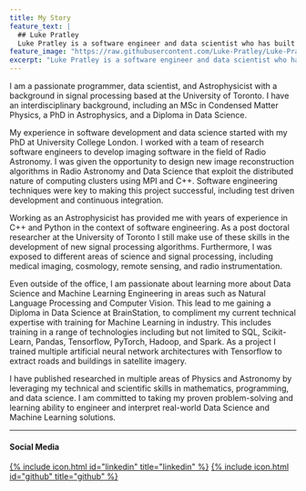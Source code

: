 ```yaml
---
title: My Story
feature_text: |
  ## Luke Pratley
  Luke Pratley is a software engineer and data scientist who has built software for processing astronomical images.
feature_image: "https://raw.githubusercontent.com/Luke-Pratley/Luke-Pratley.github.io/main/assets/banner.jpg"
excerpt: "Luke Pratley is a software engineer and data scientist who has built software for processing astronomical images."
---
```




I am a passionate programmer, data scientist, and Astrophysicist with a background in signal processing based at the University of Toronto. I have an interdisciplinary background, including an MSc in Condensed Matter Physics, a PhD in Astrophysics, and a Diploma in Data Science. 

My experience in software development and data science started with my PhD at University College London. I worked with a team of research software engineers to develop imaging software in the field of Radio Astronomy. I was given the opportunity to design new image reconstruction algorithms in Radio Astronomy and Data Science that exploit the distributed nature of computing clusters using MPI and C++. Software engineering techniques were key to making this project successful, including test driven development and continuous integration. 

Working as an Astrophysicist has provided me with years of experience in C++ and Python in the context of software engineering. As a post doctoral researcher at the University of Toronto I still make use of these skills in the development of new signal processing algorithms. Furthermore, I was exposed to different areas of science and signal processing, including medical imaging, cosmology, remote sensing, and radio instrumentation.

Even outside of the office, I am passionate about learning more about Data Science and Machine Learning Engineering in areas such as Natural Language Processing and Computer Vision. This lead to me gaining a Diploma in Data Science at BrainStation, to compliment my current technical expertise with training for Machine Learning in industry. This includes training in a range of technologies including but not limited to SQL, Scikit-Learn, Pandas, Tensorflow, PyTorch, Hadoop, and Spark. As a project I trained multiple artificial neural network architectures with Tensorflow to extract roads and buildings in satellite imagery.

I have published researched in multiple areas of Physics and Astronomy by leveraging my technical and scientific skills in mathematics, programming, and data science. I am committed to taking my proven problem-solving and learning ability to engineer and interpret real-world Data Science and Machine Learning solutions.

---

#### Social Media
[{% include icon.html id="linkedin" title="linkedin" %}](https://www.linkedin.com/in/luke-pratley)
[{% include icon.html id="github" title="github" %}](https://github.com/Luke-Pratley)
